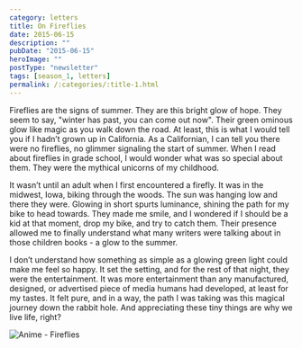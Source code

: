 ```yaml
---
category: letters
title: On Fireflies
date: 2015-06-15
description: ""
pubDate: "2015-06-15"
heroImage: ""
postType: "newsletter"
tags: [season_1, letters]
permalink: /:categories/:title-1.html
---
```




Fireflies are the signs of summer. They are this bright glow of hope. They seem to say, "winter has past, you can come out now". Their green ominous glow like magic as you walk down the road. At least, this is what I would tell you if I hadn’t grown up in California. As a Californian, I can tell you there were no fireflies, no glimmer signaling the start of summer. When I read about fireflies in grade school, I would wonder what was so special about them. They were the mythical unicorns of my childhood.

It wasn’t until an adult when I first encountered a firefly. It was in the midwest, Iowa, biking through the woods. The sun was hanging low and there they were. Glowing in short spurts luminance, shining the path for my bike to head towards. They made me smile, and I wondered if I should be a kid at that moment, drop my bike, and try to catch them. Their presence allowed me to finally understand what many writers were talking about in those children books - a glow to the summer.

I don’t understand how something as simple as a glowing green light could make me feel so happy. It set the setting, and for the rest of that night, they were the entertainment. It was more entertainment than any manufactured, designed, or advertised piece of media humans had developed, at least for my tastes. It felt pure, and in a way, the path I was taking was this magical journey down the rabbit hole. And appreciating these tiny things are why we live life, right?

![Anime - Fireflies](https://gallery.tinyletterapp.com/b7acb1dd09358f1ed19f16a562a005fc08d42511/images/bdd046a6-6606-47ae-bf3b-18a52b3f5621.gif)
